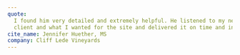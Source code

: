 ```yaml
---
quote:
  I found him very detailed and extremely helpful. He listened to my needs as a
  client and what I wanted for the site and delivered it on time and in budget.
cite_name: Jennifer Huether, MS
company: Cliff Lede Vineyards
---
```

